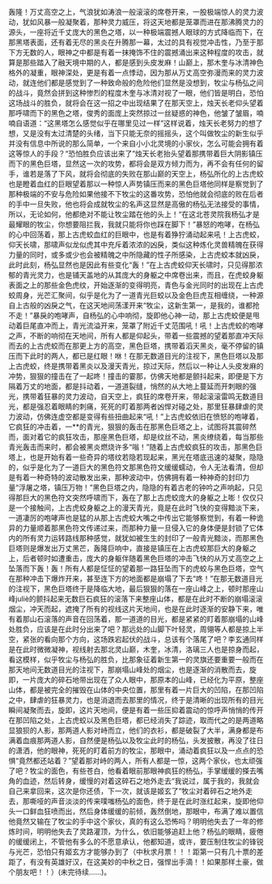 轰隆！万丈高空之上，气浪犹如涛浪一般滚滚的席卷开来，一股极端惊人的灵力波动，犹如风暴一般凝聚着，那种灵力威压，将这天地都是笼罩而进在那沸腾灵力的源头，一座将近千丈庞大的黑色之塔，以一种极端震撼人眼球的方式降临而下，在那黑塔表面，还有着无尽的黑炎在升腾那一幕，太过的具有视觉冲击性，乃至于那下方无数的人，眼神之中都是有着一抹掩饰不住的震撼涌出来这种程度的攻击，就算是那些踏入了融天境中期的人，都是感到头皮发麻！山巅上，那木奎与冰清神色格外的凝重，眼神深处，更是有着一点悸动，因为那从万丈高空弥漫而来的灵力波动，就连他们都是感觉到了一种致命般的危险他们显然是没想到，牧尘与杨弘之间的战斗，竟然会拼到这种惨烈的程度木奎与冰清对视了一眼，他们皆是明白，恐怕这场战斗的胜负，就将会在这一招之中出现结果了在那天空上，烛天长老仰头望着那呼啸而下的黑色之塔，俊秀的面庞上突然掠过一丝疑惑的神色，他皱了皱眉，喃喃自语道：“这黑塔怎么感觉似乎在哪里见过一样”这样说着，烛天长老努力的想了想，又是没有太过清楚的头绪，当下只能无奈的摇摇头，这个叫做牧尘的新生似乎并没有信息中所说的那么简单，一个来自小小北灵境的小家伙，怎么可能会拥有着这等惊人的手段？“恐怕胜负应该出来了”烛天长老抬头望着那携带着巨大阴影镇压而下的黑色巨塔，显然这一次的攻势，都将会是双方倾力而为，再不会有任何的留手，谁若是落了下风，就将会彻底的失败在那山巅的天空上，杨弘所化的上古虎蛟也是瞪着血红的巨眼望着那以一种惊人声势镇压而来的黑色巨塔他同样是察觉到了那种极端的不安与危险如果他接不下牧尘的这番攻势，恐怕他就会彻底的败在后者的手中一旦失败，他也将会成就牧尘的名声这显然是高傲的杨弘无法接受的事情，所以，无论如何，他都绝对不能让牧尘踏在他的头上！“在这北苍灵院我杨弘才是最耀眼的牧尘，你想要阻拦我，我就只能将你也踩在脚下！”暴怒的咆哮，在杨弘的心中回荡着，那上古虎蛟血红的巨眼中，也是有着狰狞涌动起来吼！上古虎蛟，仰天长啸，那啸声似龙似虎其中充斥着浓浓的凶戾，类似这种炼化灵兽精魄在获得力量的同时，或多或少也会被精魄之中所隐藏的性子所感染，上古虎蛟本就凶戾，此时此刻，杨弘显然也是因此有些变化“轰！”在上古虎蛟仰天长啸时，只见得那浓郁的青光灵力，也是铺天盖地的从其庞大的身躯之中席卷出来，而且，在虎蛟身躯表面之上的那些金色虎纹，开始逐渐的变得明亮，青色与金光同时的出现在上古虎蛟周身，光芒汇聚间，似乎是化为了一道青光巨蛟以及金色巨虎互相缠绕，一种源自上古般的凶戾之气，在这天地间荡漾开来“牧尘，这新生第一，是我的，谁都抢不走！”暴戾的咆哮声，自杨弘的心中响彻，旋即他心神一动，那上古虎蛟便是甩动着巨尾直冲而上，青光流溢开来，笼罩了附近千丈范围吼！吼！上古虎蛟的咆哮之声，不断的响彻在天地间，所有人都是仰起头，带着一些震撼的望着那直冲天际而去的上古虎蛟而在那更上方的高空，黑色巨塔，携带着滔天黑炎，毫不停留的镇压而下此时的两人，都已是红眼！咻！在那无数道目光的注视下，黑色巨塔以及那上古虎蛟，终是携带着黑炎以及漫天青光，掠过天际，然后以一种让人头皮发麻的冲势，狠狠的撞击在了一起咚！撞击的霎那，仿佛天地都是颤抖起来，即便是下方隔着万丈的地面，都是抖动着，一道道裂缝，悄然的从大地上蔓延而开刺眼的强光，携带着狂暴的灵力波动，自天空上，疯狂的席卷开来，带起滚滚雷鸣无数道目光，都是强忍着眼睛的刺痛，死死的盯着那两者凶悍对碰之处，那里狂暴肆虐的灵力波动，仿佛连虚空都是变得有些扭曲起来“吼！”上古虎蛟依旧在愤怒的咆哮着，它疯狂的冲击着，一**的青光，狠狠的轰击在那黑色巨塔之上，试图将其震碎然而，面对着它的疯狂攻击，那座黑色巨塔，却是纹丝不动，黑炎缭绕着，每当那些青光轰击而来时，都会被黑炎燃烧许多“嗡！”随着上古虎蛟疯狂的攻击，那黑色巨塔上，也是开始有着一些奇异的塔纹若隐若现起来，黑光在塔底迅速的凝聚，隐隐的，似乎是化为了一道巨大的黑色符文那黑色符文缓缓蠕动，令人无法看清，但却是有着一种奇特的波动散发出来，那种波动中，仿佛拥有着一种神奇的封印力量“浮屠之塔，镇压万物！”黑色巨塔之内，隐隐的有着古老的钟吟之声响起，只见得那巨大的黑色符文突然呼啸而下，轰在了那上古虎蛟庞大的身躯之上嘭！仅仅只是一个接触间，上古虎蛟身躯之上的漫天青光，竟是在此时飞快的变得黯淡下来，一道凄厉的咆哮声也是猛的从那上古虎蛟大嘴之中传出它能够察觉到，有着一种诡异的力量顺着那黑色符文传递过来，而那种力量一旦侵入它的身体便是封锁了它体内的所有灵力运转路线那种感觉，就犹如被生生的封印了一般青光黯淡，而那黑色巨塔则是爆发出万丈黑芒，轰隆巨响中，直接是镇压在上古虎蛟那巨大的身躯之上，后者顿时如遭重击，庞大的身躯伴随着黑色巨塔的冲击飞快的从万丈高空之上坠落而下轰！轰！所有人都是怔怔的望着那一路狂坠而下的虎蛟与黑色巨塔，空气在那种冲击下爆炸开来，甚至连下方的地面都是崩塌了下去“咚！”在那无数道目光的注视下，黑色巨塔终于是降临大地，最后狠狠的落在一座山峰之上，顿时那座山峰juliè的颤抖起来无数巨石疯狂的滚落下来整座山体，都是在此时不断的崩塌滚滚烟尘，冲天而起，遮掩了所有的视线这片天地间，也是在此时逐渐的安静下来，唯有着那山石滚落的声音在回荡着，那一道道的目光，都是紧紧的盯着那崩塌的山峰处胜负，应该是在此时分出来了吧？那远处的山脚下叶轻灵，周翎等人都是掠上半空，紧张的看向那个方向，这场跌宕起伏的战斗，总该有个落尾了吧？李玄通同样是在此时微微凝神，视线射去那北灵山巅，木奎，冰清，洛璃三人也是掠身而起，看这模样，似乎牧尘与杨弘的胜负，比那象征着新生第一的灵旗还要重要一般而在那天地间无数道目光的注视下，那崩塌山峰处的烟尘，也是逐渐的消散而去，旋即，一片庞大的碎石地带出现在了众人眼中，那原本的山峰，已经化为平原，整座山体，都是被完全的摧毁在山体的中央位置，那里有着一片巨大的凹陷，在那凹陷之中，肆虐的狂暴灵力，也是消退而去那里的情况，终于是清晰的出现所有的目光瞬间凝聚而去，旋即，这片天地间，便是有着一些压抑着震动的惊呼声悄悄的传开在那凹陷之处，上古虎蛟以及黑色巨塔，都已经消失了踪迹，取而代之的是两道略显狼狈的人影，那两道人影对峙而立，他们的衣衫，都是破裂了大半，满身都是布满着血痕那两道人影，自然便是杨弘以及牧尘此时的杨弘，头发披散，再没了往日的潇洒，他的眼神，死死的盯着前方的牧尘，那眼中，涌动着疯狂以及一点点的恐惧“竟然都还站着？”望着那对峙的两人，所有人都是一惊，这两个家伙，也太顽强了吧？牧尘的面色，有些苍白，他看着眼前那眼神疯狂的杨弘，手掌缓缓的搽去嘴角的血迹，然后转身，缓慢的对着这碎石之地外走去“我说过，属于我的，我就会自己来拿回来，这次是你还债，下一次，就该是姬玄了”牧尘对着碎石之地外走去，那嘶哑的声音淡淡的传来噗嗤杨弘的面色，终于是在此时涨红起来，旋即他仰头一口鲜血狂喷而出，然后身体缓缓的前倾，轰然倒地，那眼中，布满了难以置信他竟然又输在了牧尘的手中这个家伙，真的有这么恐怖吗？明明他失去了一年的修炼时间，明明他失去了灵路灌顶，为什么，依旧能够追赶上他？杨弘的眼睛，疲倦的缓缓闭上，不管他有多么的不愿意承认，他都知道，或许，要压制住牧尘的锋锐与光芒，恐怕只有姬玄方才能够办到了（中秋求月票！！！距第一只有几十票的差距了，有没有英雄好汉，在这美妙的中秋之日，强悍出手滴！！如果那样土豪，做个朋友吧！！）(未完待续……)。
